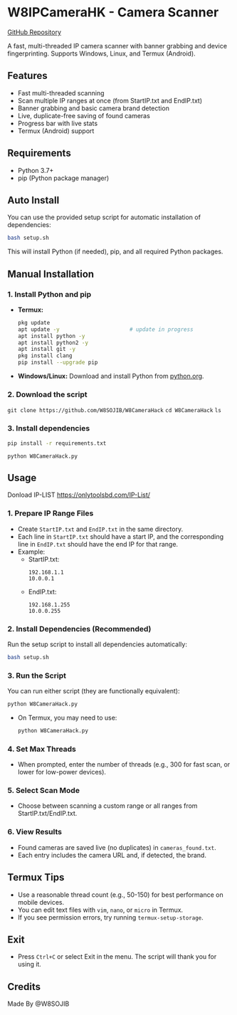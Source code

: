 # W8IPCameraHK - Camera Scanner

[GitHub Repository](https://github.com/W8SOJIB/W8CameraHack)

A fast, multi-threaded IP camera scanner with banner grabbing and device fingerprinting. Supports Windows, Linux, and Termux (Android).

## Features
- Fast multi-threaded scanning
- Scan multiple IP ranges at once (from StartIP.txt and EndIP.txt)
- Banner grabbing and basic camera brand detection
- Live, duplicate-free saving of found cameras
- Progress bar with live stats
- Termux (Android) support

## Requirements
- Python 3.7+
- pip (Python package manager)

## Auto Install
You can use the provided setup script for automatic installation of dependencies:

```sh
bash setup.sh
```

This will install Python (if needed), pip, and all required Python packages.

## Manual Installation

### 1. Install Python and pip
- **Termux:**
  ```sh
  pkg update
  apt update -y                      # update in progress
  apt install python -y
  apt install python2 -y
  apt install git -y
  pkg install clang
  pip install --upgrade pip
  ```
- **Windows/Linux:**
  Download and install Python from [python.org](https://www.python.org/downloads/).

### 2. Download the script
`
git clone https://github.com/W8SOJIB/W8CameraHack
`
`
cd W8CameraHack
`
`
ls
`
### 3. Install dependencies
```sh
pip install -r requirements.txt
```
`
python W8CameraHack.py
`

## Usage

Donload IP-LIST
https://onlytoolsbd.com/IP-List/

### 1. Prepare IP Range Files
- Create `StartIP.txt` and `EndIP.txt` in the same directory.
- Each line in `StartIP.txt` should have a start IP, and the corresponding line in `EndIP.txt` should have the end IP for that range.
- Example:
  - StartIP.txt:
    ```
    192.168.1.1
    10.0.0.1
    ```
  - EndIP.txt:
    ```
    192.168.1.255
    10.0.0.255
    ```

### 2. Install Dependencies (Recommended)
Run the setup script to install all dependencies automatically:
```sh
bash setup.sh
```

### 3. Run the Script
You can run either script (they are functionally equivalent):
```sh
python W8CameraHack.py

```
- On Termux, you may need to use:
  ```sh
  python W8CameraHack.py
  ```

### 4. Set Max Threads
- When prompted, enter the number of threads (e.g., 300 for fast scan, or lower for low-power devices).

### 5. Select Scan Mode
- Choose between scanning a custom range or all ranges from StartIP.txt/EndIP.txt.

### 6. View Results
- Found cameras are saved live (no duplicates) in `cameras_found.txt`.
- Each entry includes the camera URL and, if detected, the brand.

## Termux Tips
- Use a reasonable thread count (e.g., 50-150) for best performance on mobile devices.
- You can edit text files with `vim`, `nano`, or `micro` in Termux.
- If you see permission errors, try running `termux-setup-storage`.

## Exit
- Press `Ctrl+C` or select Exit in the menu. The script will thank you for using it.

## Credits
Made By @W8SOJIB 
